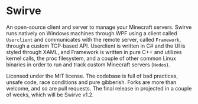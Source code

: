 # Swirve
 
An open-source client and server to manage your Minecraft servers.
Swirve runs natively on Windows machines through WPF using a client
called `Userclient` and communicates with the remote server, called
`Framework`, through a custom TCP-based API. Userclient is written
in C# and the UI is styled through XAML, and Framework is written in
pure C++ and utilizes kernel calls, the proc filesystem, and a couple of other common Linux binaries in
order to run and track custom Minecraft servers (`Nodes`).

Licensed under the MIT license. The codebase is full of bad practices,
unsafe code, race conditions and pure gibberish. Forks are more than
welcome, and so are pull requests. The final release in projected in
a couple of weeks, which will be Swirve v1.2.
